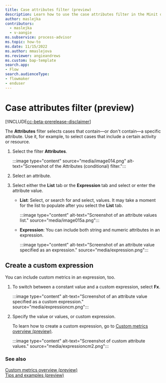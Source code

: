 ```yaml
---
title: Case attributes filter (preview)
description: Learn how to use the case attributes filter in the Minit desktop application for Microsoft Power Automate process advisor.
author: maslejka
contributors:
  - maslejka
  - v-aangie
ms.subservice: process-advisor
ms.topic: how-to
ms.date: 11/15/2022
ms.author: mmaslejova
ms.reviewer: angieandrews
ms.custom: bap-template
search.app:
- Flow
search.audienceType:
- flowmaker
- enduser
---
```


# Case attributes filter (preview)

[!INCLUDE[cc-beta-prerelease-disclaimer](../includes/cc-beta-prerelease-disclaimer.md)]

The **Attributes** filter selects cases that contain&mdash;or don't contain&mdash;a specific attribute. Use it, for example, to select cases that include a certain activity or resource.

1. Select the filter **Attributes**.

    :::image type="content" source="media/image014.png" alt-text="Screenshot of the Attributes (conditional) filter.":::

1. Select an attribute.

1. Select either the **List** tab or the **Expression** tab and select or enter the attribute value.

    - **List**: Select, or search for and select, values. It may take a moment for the list to populate after you select the **List** tab.

       :::image type="content" alt-text="Screenshot of an attribute values list." source="media/image015a.png":::

    - **Expression**: You can include both string and numeric attributes in an expression.

       :::image type="content" alt-text="Screenshot of an attribute value specified as an expression." source="media/expression.png":::

## Create a custom expression

You can include custom metrics in an expression, too.

1. To switch between a constant value and a custom expression, select **Fx**.

    :::image type="content" alt-text="Screenshot of an attribute value specified as a custom expression." source="media/expressioncm.png":::

1. Specify the value or values, or custom expression.

    To learn how to create a custom expression, go to [Custom metrics overview (preview)](custom-metrics.md).

    :::image type="content" alt-text="Screenshot of custom attribute values." source="media/expressioncm2.png":::

### See also

[Custom metrics overview (preview)](custom-metrics.md)<br/>
[Tips and examples (preview)](general-information.md)